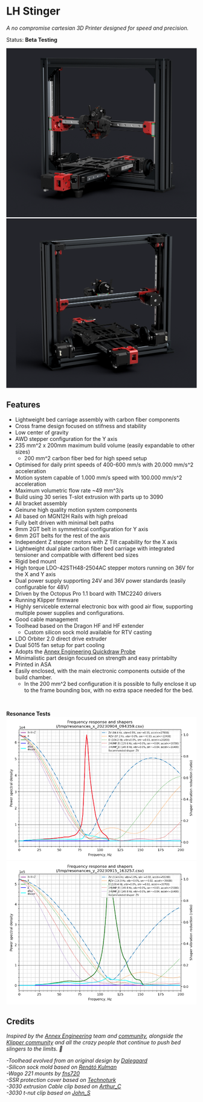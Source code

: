 ﻿# LH Stinger
   *A no compromise cartesian 3D Printer designed for speed and precision.*

Status: **Beta Testing**

![Image of Stinger Front](Images/New_Frame_v1023.png)
![Image of Stinger Back](Images/New_Frame_v1023b.png)

## Features

- Lightweight bed carriage assembly with carbon fiber components
- Cross frame design focused on stifness and stability
- Low center of gravity
- AWD stepper configuration for the Y axis 
- 235 mm^2 x 200mm maximum build volume (easily expandable to other sizes)
    - 200 mm^2 carbon fiber bed for high speed setup
- Optimised for daily print speeds of 400-600 mm/s with 20.000 mm/s^2 acceleration
- Motion system capable of 1.000 mm/s speed with 100.000 mm/s^2 acceleration
- Maximum volumetric flow rate ~49 mm^3/s
- Build using 30 series T-slot extrusion with parts up to 3090
- All bracket assembly
- Geinune high quality motion system components
- All based on MGN12H Rails with high preload
- Fully belt driven with minimal belt paths
- 9mm 2GT belt in symmetrical configuration for Y axis
- 6mm 2GT belts for the rest of the axis
- Independent Z stepper motors with Z Tilt capability for the X axis
- Lightweight dual plate carbon fiber bed carriage with integrated tensioner and compatible with different bed sizes
- Rigid bed mount
- High torque LDO-42STH48-2504AC stepper motors running on 36V for the X and Y axis
- Dual power supply supporting 24V and 36V power standards (easily configurable for 48V)
- Driven by the Octopus Pro 1.1 board with TMC2240 drivers
- Running Klipper firmware
- Highly serviceble external electronic box with good air flow, supporting multiple power supplies and configurations.
- Good cable management
- Toolhead based on the Dragon HF and HF extender
  - Custom silicon sock mold available for RTV casting
- LDO Orbiter 2.0 direct drive extruder
- Dual 5015 fan setup for part cooling
- Adopts the [Annex Engineering Quickdraw Probe](https://github.com/Annex-Engineering/Quickdraw_Probe)
- Minimalistic part design focused on strength and easy printabilty
- Printed in ASA
- Easily enclosed, with the main electronic components outside of the build chamber.
    - In the 200 mm^2 bed configuration it is possible to fully enclose it up to the frame bounding box, with no extra space needed for the bed.
  
<br>
 

**Resonance Tests**<br>
![Resonance Test X](Images/X.png)<br>
![Resonance Test Y](Images/Y.png)<br>

## Credits

_Inspired by the [Annex Engineering](https://github.com/Annex-Engineering) team and [community](https://discord.com/invite/MzTR3zE), alongside the  [Klipper community](https://discord.klipper3d.org) and all the crazy people that continue to push bed slingers to the limits. :purple_heart:_

_-Toolhead evolved from an original design by [Dalegaard](https://github.com/dalegaard)<br>
-Silicon sock mold based on [Renátó Kulman](https://www.printables.com/@RenatoKulman)<br>
-Wago 221 mounts by [fns720](https://www.printables.com/@fns720)<br>
-SSR protection cover based on [Technoturk](https://www.printables.com/@Technoturk_377911)<br>
-3030 extrusion Cable clip based on [Arthur_C](https://www.printables.com/@Arthur_C_428094)<br>
-3030 t-nut clip based on [John_S](https://www.printables.com/@JohnS)<br>_
